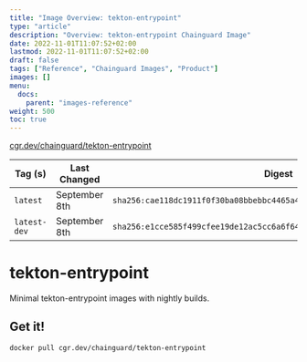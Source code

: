 ```yaml
---
title: "Image Overview: tekton-entrypoint"
type: "article"
description: "Overview: tekton-entrypoint Chainguard Image"
date: 2022-11-01T11:07:52+02:00
lastmod: 2022-11-01T11:07:52+02:00
draft: false
tags: ["Reference", "Chainguard Images", "Product"]
images: []
menu:
  docs:
    parent: "images-reference"
weight: 500
toc: true
---
```


[cgr.dev/chainguard/tekton-entrypoint](https://github.com/chainguard-images/images/tree/main/images/tekton-entrypoint)

| Tag (s)       | Last Changed  | Digest                                                                    |
|---------------|---------------|---------------------------------------------------------------------------|
|  `latest`     | September 8th | `sha256:cae118dc1911f0f30ba08bbebbc4465a43e32b90725e8d68b0ba37a4d6b961a8` |
|  `latest-dev` | September 8th | `sha256:e1cce585f499cfee19de12ac5cc6a6f6449806a0eb92b3bb5a84fc87e8cd5122` |

# tekton-entrypoint

Minimal tekton-entrypoint images with nightly builds.

## Get it!

```shell
docker pull cgr.dev/chainguard/tekton-entrypoint
```
